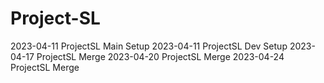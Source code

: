 # Project-SL
2023-04-11 ProjectSL Main Setup
2023-04-11 ProjectSL Dev Setup
2023-04-17 ProjectSL Merge
2023-04-20 ProjectSL Merge
2023-04-24 ProjectSL Merge